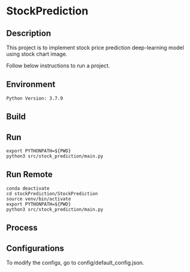 # StockPrediction


## Description
This project is to implement stock price prediction deep-learning model using stock chart image.

Follow below instructions to run a project.

## Environment

```
Python Version: 3.7.9
```

## Build

## Run

```
export PYTHONPATH=${PWD}
python3 src/stock_prediction/main.py
```

## Run Remote

```
conda deactivate
cd stockPrediction/StockPrediction
source venv/bin/activate
export PYTHONPATH=${PWD}
python3 src/stock_prediction/main.py
```

## Process

## Configurations
To modify the configs, go to config/default_config.json.
